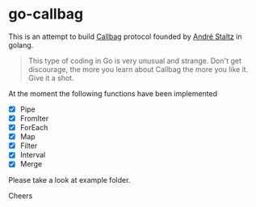 # go-callbag

This is an attempt to build [Callbag](https://github.com/callbag/callbag) protocol founded by [André Staltz](https://github.com/staltz) in golang.

> This type of coding in Go is very unusual and strange. Don't get discourage, the more you learn about Callbag the more you like it. Give it a shot.

At the moment the following functions have been implemented

- [x] Pipe
- [x] FromIter
- [x] ForEach
- [x] Map
- [x] Filter
- [x] Interval
- [x] Merge

Please take a look at example folder.

Cheers
